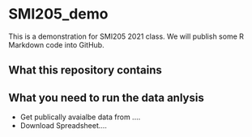 # SMI205_demo
This is a demonstration for SMI205 2021 class. We will publish some R Markdown code into GitHub.

## What this repository contains

## What you need to run the data anlysis

* Get publically avaialbe data from ....
* Download Spreadsheet....